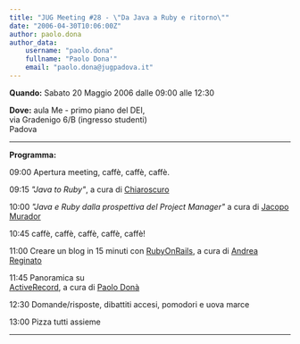 ```yaml
---
title: "JUG Meeting #28 - \"Da Java a Ruby e ritorno\""
date: "2006-04-30T10:06:00Z"
author: paolo.dona
author_data:
    username: "paolo.dona"
    fullname: "Paolo Dona'"
    email: "paolo.dona@jugpadova.it"
---
```


**Quando:** Sabato 20 Maggio 2006 dalle 09:00 alle 12:30

**Dove:** aula Me - primo piano del DEI,\
via Gradenigo 6/B (ingresso studenti)\
Padova

  ---------------- ----------------------------------------------------------------------------------------------------------------------------------------------------------------
  **Programma:**   

  09:00            Apertura meeting, caffè, caffè, caffè.

  09:15            *"Java to Ruby"*, a cura di <a href="http://liquiddevelopment.blogspot.com">Chiaroscuro</a>

  10:00            *"Java e Ruby dalla prospettiva del Project Manager"* a cura di <a href="mailto:jacopo.murador@seesaw.it">Jacopo Murador</a>

  10:45            caffè, caffè, caffè, caffè, caffè!

  11:00            Creare un blog in 15 minuti con <a href="http://www.rubyonrails.org">RubyOnRails</a>, a cura di <a href="mailto:andrea.reginato@gmail.com">Andrea Reginato</a>

  11:45            Panoramica su <a href="http://rubyforge.org/projects/activerecord/">\
                   ActiveRecord</a>, a cura di <a href="mailto:paolo.dona@seesaw.it">Paolo Donà</a>

  12:30            Domande/risposte, dibattiti accesi, pomodori e uova marce

  13:00            Pizza tutti assieme
  ---------------- ----------------------------------------------------------------------------------------------------------------------------------------------------------------
